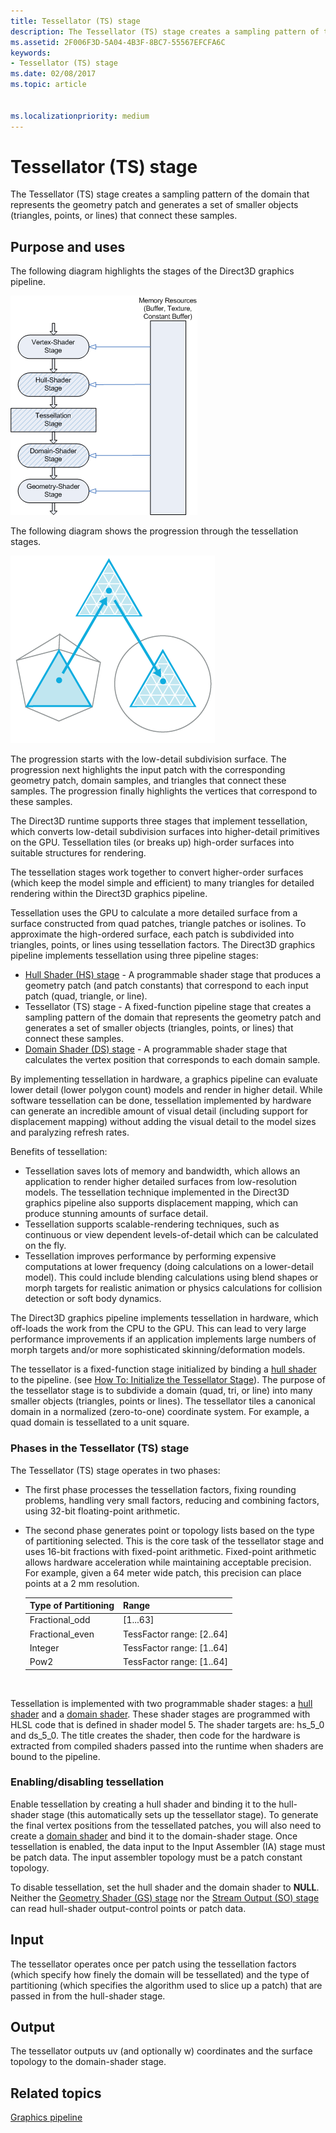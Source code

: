 ```yaml
---
title: Tessellator (TS) stage
description: The Tessellator (TS) stage creates a sampling pattern of the domain that represents the geometry patch and generates a set of smaller objects (triangles, points, or lines) that connect these samples.
ms.assetid: 2F006F3D-5A04-4B3F-8BC7-55567EFCFA6C
keywords:
- Tessellator (TS) stage
ms.date: 02/08/2017
ms.topic: article


ms.localizationpriority: medium
---
```

# Tessellator (TS) stage


The Tessellator (TS) stage creates a sampling pattern of the domain that represents the geometry patch and generates a set of smaller objects (triangles, points, or lines) that connect these samples.

## <span id="Purpose_and_uses"></span><span id="purpose_and_uses"></span><span id="PURPOSE_AND_USES"></span>Purpose and uses


The following diagram highlights the stages of the Direct3D graphics pipeline.

![diagram of the direct3d 11 pipeline that highlights the hull-shader, tessellator, and domain-shader stages](images/d3d11-pipeline-stages-tessellation.png)

The following diagram shows the progression through the tessellation stages.

![diagram of tessellation progression](images/tess-prog.png)

The progression starts with the low-detail subdivision surface. The progression next highlights the input patch with the corresponding geometry patch, domain samples, and triangles that connect these samples. The progression finally highlights the vertices that correspond to these samples.

The Direct3D runtime supports three stages that implement tessellation, which converts low-detail subdivision surfaces into higher-detail primitives on the GPU. Tessellation tiles (or breaks up) high-order surfaces into suitable structures for rendering.

The tessellation stages work together to convert higher-order surfaces (which keep the model simple and efficient) to many triangles for detailed rendering within the Direct3D graphics pipeline.

Tessellation uses the GPU to calculate a more detailed surface from a surface constructed from quad patches, triangle patches or isolines. To approximate the high-ordered surface, each patch is subdivided into triangles, points, or lines using tessellation factors. The Direct3D graphics pipeline implements tessellation using three pipeline stages:

-   [Hull Shader (HS) stage](hull-shader-stage--hs-.md) - A programmable shader stage that produces a geometry patch (and patch constants) that correspond to each input patch (quad, triangle, or line).
-   Tessellator (TS) stage - A fixed-function pipeline stage that creates a sampling pattern of the domain that represents the geometry patch and generates a set of smaller objects (triangles, points, or lines) that connect these samples.
-   [Domain Shader (DS) stage](domain-shader-stage--ds-.md) - A programmable shader stage that calculates the vertex position that corresponds to each domain sample.

By implementing tessellation in hardware, a graphics pipeline can evaluate lower detail (lower polygon count) models and render in higher detail. While software tessellation can be done, tessellation implemented by hardware can generate an incredible amount of visual detail (including support for displacement mapping) without adding the visual detail to the model sizes and paralyzing refresh rates.

Benefits of tessellation:

-   Tessellation saves lots of memory and bandwidth, which allows an application to render higher detailed surfaces from low-resolution models. The tessellation technique implemented in the Direct3D graphics pipeline also supports displacement mapping, which can produce stunning amounts of surface detail.
-   Tessellation supports scalable-rendering techniques, such as continuous or view dependent levels-of-detail which can be calculated on the fly.
-   Tessellation improves performance by performing expensive computations at lower frequency (doing calculations on a lower-detail model). This could include blending calculations using blend shapes or morph targets for realistic animation or physics calculations for collision detection or soft body dynamics.

The Direct3D graphics pipeline implements tessellation in hardware, which off-loads the work from the CPU to the GPU. This can lead to very large performance improvements if an application implements large numbers of morph targets and/or more sophisticated skinning/deformation models.

The tessellator is a fixed-function stage initialized by binding a [hull shader](hull-shader-stage--hs-.md) to the pipeline. (see [How To: Initialize the Tessellator Stage](/windows/desktop/direct3d11/direct3d-11-advanced-stages-tessellator-initialize)). The purpose of the tessellator stage is to subdivide a domain (quad, tri, or line) into many smaller objects (triangles, points or lines). The tessellator tiles a canonical domain in a normalized (zero-to-one) coordinate system. For example, a quad domain is tessellated to a unit square.

### <span id="Phases_in_the_Tessellator__TS__stage"></span><span id="phases_in_the_tessellator__ts__stage"></span><span id="PHASES_IN_THE_TESSELLATOR__TS__STAGE"></span>Phases in the Tessellator (TS) stage

The Tessellator (TS) stage operates in two phases:

-   The first phase processes the tessellation factors, fixing rounding problems, handling very small factors, reducing and combining factors, using 32-bit floating-point arithmetic.
-   The second phase generates point or topology lists based on the type of partitioning selected. This is the core task of the tessellator stage and uses 16-bit fractions with fixed-point arithmetic. Fixed-point arithmetic allows hardware acceleration while maintaining acceptable precision. For example, given a 64 meter wide patch, this precision can place points at a 2 mm resolution.

    | Type of Partitioning | Range                       |
    |----------------------|-----------------------------|
    | Fractional\_odd      | \[1...63\]                  |
    | Fractional\_even     | TessFactor range: \[2..64\] |
    | Integer              | TessFactor range: \[1..64\] |
    | Pow2                 | TessFactor range: \[1..64\] |

     

Tessellation is implemented with two programmable shader stages: a [hull shader](hull-shader-stage--hs-.md) and a [domain shader](domain-shader-stage--ds-.md). These shader stages are programmed with HLSL code that is defined in shader model 5. The shader targets are: hs\_5\_0 and ds\_5\_0. The title creates the shader, then code for the hardware is extracted from compiled shaders passed into the runtime when shaders are bound to the pipeline.

### <span id="Enabling_disabling_tessellation"></span><span id="enabling_disabling_tessellation"></span><span id="ENABLING_DISABLING_TESSELLATION"></span>Enabling/disabling tessellation

Enable tessellation by creating a hull shader and binding it to the hull-shader stage (this automatically sets up the tessellator stage). To generate the final vertex positions from the tessellated patches, you will also need to create a [domain shader](domain-shader-stage--ds-.md) and bind it to the domain-shader stage. Once tessellation is enabled, the data input to the Input Assembler (IA) stage must be patch data. The input assembler topology must be a patch constant topology.

To disable tessellation, set the hull shader and the domain shader to **NULL**. Neither the [Geometry Shader (GS) stage](geometry-shader-stage--gs-.md) nor the [Stream Output (SO) stage](stream-output-stage--so-.md) can read hull-shader output-control points or patch data.

## <span id="Input"></span><span id="input"></span><span id="INPUT"></span>Input


The tessellator operates once per patch using the tessellation factors (which specify how finely the domain will be tessellated) and the type of partitioning (which specifies the algorithm used to slice up a patch) that are passed in from the hull-shader stage.

## <span id="Output"></span><span id="output"></span><span id="OUTPUT"></span>Output


The tessellator outputs uv (and optionally w) coordinates and the surface topology to the domain-shader stage.

## <span id="related-topics"></span>Related topics


[Graphics pipeline](graphics-pipeline.md)

 

 